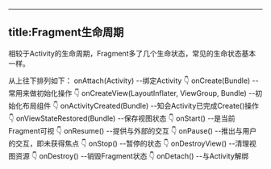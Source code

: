 ------
title:Fragment生命周期
------

相较于Activity的生命周期，Fragment多了几个生命状态，常见的生命状态基本一样。

从上往下排列如下：
	onAttach(Activity) --绑定Activity
	👇
	onCreate(Bundle) --常用来做初始化操作
	👇
	onCreateView(LayoutInflater, ViewGroup, Bundle) --初始化布局组件
	👇
	onActivityCreated(Bundle) --知会Activity已完成Create()操作
	👇
	onViewStateRestored(Bundle) --保存视图状态
	👇
	onStart() --是当前Fragment可视
	👇
	onResume() --提供与外部的交互
	👇
	onPause() --推出与用户的交互，即未获得焦点
	👇
	onStop() --暂停的状态
	👇
	onDestroyView() --清理视图资源
	👇
	onDestroy() --销毁Fragment状态
	👇
	onDetach() --与Activity解绑